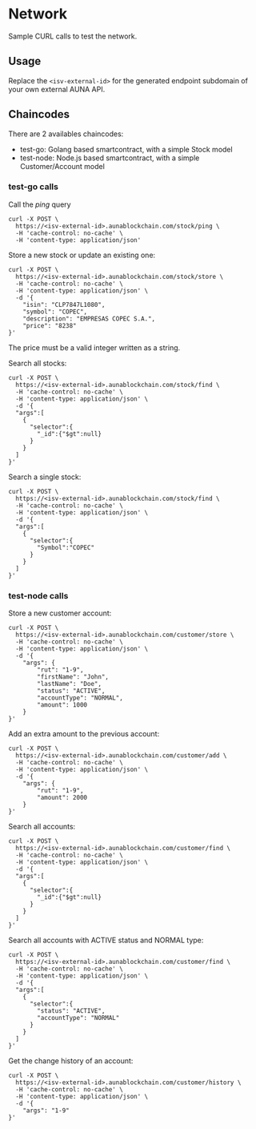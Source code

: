 # Network

Sample CURL calls to test the network.

## Usage

Replace the `<isv-external-id>` for the generated endpoint subdomain of your own external AUNA API.

## Chaincodes

There are 2 availables chaincodes:
- test-go: Golang based smartcontract, with a simple Stock model
- test-node: Node.js based smartcontract, with a simple Customer/Account model

### test-go calls

Call the _ping_ query
```shell
curl -X POST \
  https://<isv-external-id>.aunablockchain.com/stock/ping \
  -H 'cache-control: no-cache' \
  -H 'content-type: application/json'
```

Store a new stock or update an existing one:
```shell
curl -X POST \
  https://<isv-external-id>.aunablockchain.com/stock/store \
  -H 'cache-control: no-cache' \
  -H 'content-type: application/json' \
  -d '{
    "isin": "CLP7847L1080",
    "symbol": "COPEC",
    "description": "EMPRESAS COPEC S.A.",
    "price": "8238"
}'
```
The price must be a valid integer written as a string.

Search all stocks:
```shell
curl -X POST \
  https://<isv-external-id>.aunablockchain.com/stock/find \
  -H 'cache-control: no-cache' \
  -H 'content-type: application/json' \
  -d '{
  "args":[
    {
      "selector":{
      	"_id":{"$gt":null}
      }
    }
  ]
}'
```

Search a single stock:
```shell
curl -X POST \
  https://<isv-external-id>.aunablockchain.com/stock/find \
  -H 'cache-control: no-cache' \
  -H 'content-type: application/json' \
  -d '{
  "args":[
    {
      "selector":{
      	"Symbol":"COPEC"
      }
    }
  ]
}'
```

### test-node calls

Store a new customer account:
```shell
curl -X POST \
  https://<isv-external-id>.aunablockchain.com/customer/store \
  -H 'cache-control: no-cache' \
  -H 'content-type: application/json' \
  -d '{
	"args": {
		"rut": "1-9",
		"firstName": "John",
		"lastName": "Doe",
		"status": "ACTIVE",
		"accountType": "NORMAL",
		"amount": 1000
	}
}'
```

Add an extra amount to the previous account:
```shell
curl -X POST \
  https://<isv-external-id>.aunablockchain.com/customer/add \
  -H 'cache-control: no-cache' \
  -H 'content-type: application/json' \
  -d '{
	"args": {
		"rut": "1-9",
		"amount": 2000
	}
}'
```

Search all accounts:
```shell
curl -X POST \
  https://<isv-external-id>.aunablockchain.com/customer/find \
  -H 'cache-control: no-cache' \
  -H 'content-type: application/json' \
  -d '{
  "args":[
    {
      "selector":{
      	"_id":{"$gt":null}
      }
    }
  ]
}'
```

Search all accounts with ACTIVE status and NORMAL type:
```shell
curl -X POST \
  https://<isv-external-id>.aunablockchain.com/customer/find \
  -H 'cache-control: no-cache' \
  -H 'content-type: application/json' \
  -d '{
  "args":[
    {
      "selector":{
      	"status": "ACTIVE",
        "accountType": "NORMAL"
      }
    }
  ]
}'
```

Get the change history of an account:
```shell
curl -X POST \
  https://<isv-external-id>.aunablockchain.com/customer/history \
  -H 'cache-control: no-cache' \
  -H 'content-type: application/json' \
  -d '{
	"args": "1-9"
}'
```